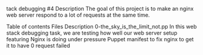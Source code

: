 tack debugging #4
Description
The goal of this project is to make an nginx web server respond to a lot of requests at the same time.

Table of contents
Files	Description
0-the_sky_is_the_limit_not.pp	In this web stack debugging task, we are testing how well our web server setup featuring Nginx is doing under pressure Puppet manifest to fix nginx to get it to have 0 request failed
